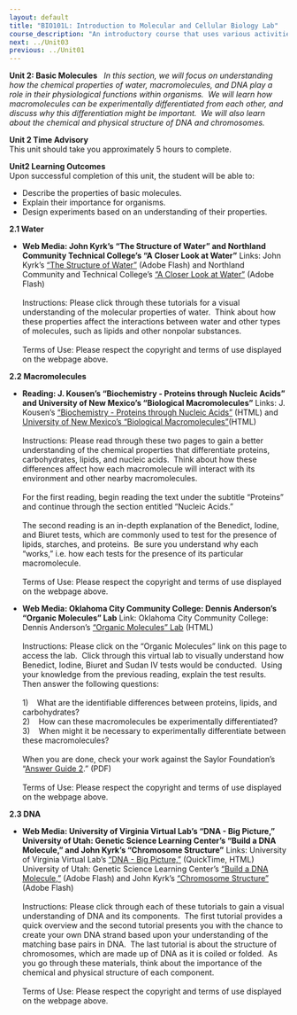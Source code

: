 ```yaml
---
layout: default
title: "BIO101L: Introduction to Molecular and Cellular Biology Lab"
course_description: "An introductory course that uses various activities and exercises to provide the basic principles and methods of biology. Lab topics include: the scientific method, DNA structure, transcription and translation, PCR and microarrays, prokaryotic and eukaryotic cells, photosynthesis, glycolysis and cellular respiration, genetics, and cell division."
next: ../Unit03
previous: ../Unit01
---
```

**Unit 2: Basic Molecules** <span id="2"></span> 
*In this section, we will focus on understanding how the chemical
properties of water, macromolecules, and DNA play a role in their
physiological functions within organisms.  We will learn how
macromolecules can be experimentally differentiated from each other, and
discuss why this differentiation might be important.  We will also learn
about the chemical and physical structure of DNA and chromosomes.*

**Unit 2 Time Advisory**  
This unit should take you approximately 5 hours to complete.

**Unit2 Learning Outcomes**  
Upon successful completion of this unit, the student will be able to:  
-   Describe the properties of basic molecules.
-   Explain their importance for organisms.
-   Design experiments based on an understanding of their properties.

**2.1 Water** <span id="2.1"></span> 
-   **Web Media: John Kyrk’s “The Structure of Water” and Northland
    Community Technical College’s “A Closer Look at Water”**
    Links: John Kyrk’s [“The Structure of
    Water”](http://www.johnkyrk.com/H2O.html) (Adobe Flash) and
    Northland Community and Technical College’s [“A Closer Look at
    Water”](http://programs.northlandcollege.edu/biology/Biology1111/animations/hydrogenbonds.html)
    (Adobe Flash)  
        
     Instructions: Please click through these tutorials for a visual
    understanding of the molecular properties of water.  Think about how
    these properties affect the interactions between water and other
    types of molecules, such as lipids and other nonpolar substances.  
        
     Terms of Use: Please respect the copyright and terms of use
    displayed on the webpage above.

**2.2 Macromolecules** <span id="2.2"></span> 
-   **Reading: J. Kousen’s “Biochemistry - Proteins through Nucleic
    Acids” and University of New Mexico’s “Biological Macromolecules”**
    Links: J. Kousen’s [“Biochemistry - Proteins through Nucleic
    Acids”](http://www.hobart.k12.in.us/jkousen/Biology/biochem.htm) (HTML)
    and [University of New Mexico’s “Biological
    Macromolecules”](http://biology.unm.edu/ccouncil/Biology_124/Summaries/Macromol.html)(HTML)  
        
     Instructions: Please read through these two pages to gain a better
    understanding of the chemical properties that differentiate
    proteins, carbohydrates, lipids, and nucleic acids.  Think about how
    these differences affect how each macromolecule will interact with
    its environment and other nearby macromolecules.  
        
     For the first reading, begin reading the text under the subtitle
    “Proteins” and continue through the section entitled “Nucleic
    Acids.”  
        
     The second reading is an in-depth explanation of the Benedict,
    Iodine, and Biuret tests, which are commonly used to test for the
    presence of lipids, starches, and proteins.  Be sure you understand
    why each “works,” i.e. how each tests for the presence of its
    particular macromolecule.  
        
     Terms of Use: Please respect the copyright and terms of use
    displayed on the webpage above.

-   **Web Media: Oklahoma City Community College: Dennis Anderson’s
    “Organic Molecules” Lab**
    Link: Oklahoma City Community College: Dennis Anderson’s [“Organic
    Molecules” Lab](http://www.occc.edu/biologylabs/) (HTML)  
        
     Instructions: Please click on the “Organic Molecules” link on this
    page to access the lab.  Click through this virtual lab to visually
    understand how Benedict, Iodine, Biuret and Sudan IV tests would be
    conducted.  Using your knowledge from the previous reading, explain
    the test results.  Then answer the following questions:  
        
     1)    What are the identifiable differences between proteins,
    lipids, and carbohydrates?  
     2)    How can these macromolecules be experimentally
    differentiated?  
     3)    When might it be necessary to experimentally differentiate
    between these macromolecules?  
        
     When you are done, check your work against the Saylor Foundation’s
    “[Answer Guide
    2](https://resources.saylor.org/archived/wp-content/uploads/2011/05/BIO101LAB-AG2-FINAL.pdf).”
    (PDF)  
        
     Terms of Use: Please respect the copyright and terms of use
    displayed on the webpage above.

**2.3 DNA** <span id="2.3"></span> 
-   **Web Media: University of Virginia Virtual Lab’s “DNA - Big
    Picture,” University of Utah: Genetic Science Learning Center’s
    “Build a DNA Molecule,” and John Kyrk’s “Chromosome Structure”**
    Links: University of Virginia Virtual Lab’s [“DNA - Big
    Picture,”](http://www.virlab.virginia.edu/VL/DNA_big_picture.htm) (QuickTime,
    HTML) University of Utah: Genetic Science Learning Center’s [“Build
    a DNA
    Molecule,”](http://learn.genetics.utah.edu/content/begin/dna/builddna/)
    (Adobe Flash) and John Kyrk’s [“Chromosome
    Structure”](http://www.johnkyrk.com/chromosomestructure.html) (Adobe
    Flash)  
        
     Instructions: Please click through each of these tutorials to gain
    a visual understanding of DNA and its components.  The first
    tutorial provides a quick overview and the second tutorial presents
    you with the chance to create your own DNA strand based upon your
    understanding of the matching base pairs in DNA.  The last tutorial
    is about the structure of chromosomes, which are made up of DNA as
    it is coiled or folded.  As you go through these materials, think
    about the importance of the chemical and physical structure of each
    component.  
        
     Terms of Use: Please respect the copyright and terms of use
    displayed on the webpage above.


